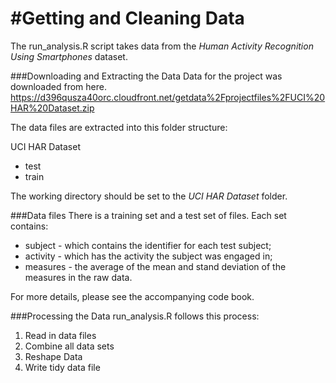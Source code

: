 #Getting and Cleaning Data
=========================
The run_analysis.R script takes data from the *Human Activity Recognition Using Smartphones* dataset.

###Downloading and Extracting the Data
Data for the project was downloaded from here.
https://d396qusza40orc.cloudfront.net/getdata%2Fprojectfiles%2FUCI%20HAR%20Dataset.zip

The data files are extracted into this folder structure:

UCI HAR Dataset
- test
- train

The working directory should be set to the *UCI HAR Dataset* folder.

###Data files
There is a training set and a test set of files. Each set contains:
* subject - which contains the identifier for each test subject;
* activity - which has the activity the subject was engaged in;
* measures - the average of the mean and stand deviation of the measures in the raw data.

For more details, please see the accompanying code book.

###Processing the Data
run_analysis.R follows this process:
1. Read in data files
2. Combine all data sets
3. Reshape Data
4. Write tidy data file
